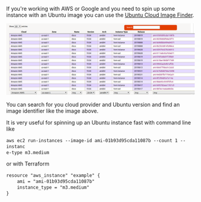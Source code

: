 If you're working with AWS or Google and you need to spin up some instance with an Ubuntu image you can use the [Ubuntu Cloud Image Finder](https://cloud-images.ubuntu.com/locator/).

![](ubuntu-images.png)

You can search for you cloud provider and Ubuntu version and find an image identifier like the image above.

It is very useful for spinning up an Ubuntu instance fast with command line like

```
aws ec2 run-instances --image-id ami-01b93d95cda11087b --count 1 --instanc
e-type m3.medium
```

or with Terraform

```
resource "aws_instance" "example" {
    ami = "ami-01b93d95cda11087b"
    instance_type = "m3.medium"
}
```